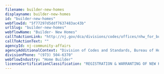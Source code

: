 ```yaml
---
filename: builder-new-homes
displayname: builder-new-homes
id: "builder-new-homes"
webflowId: "5f77297d5ddf7637483ac43b"
urlSlug: "builder-new-homes"
webflowName: "Builder- New Homes"
callToActionLink: "http://nj.gov/dca/divisions/codes/offices/nhw_for_builders.html"
callToActionText: ""
agencyId: nj-community-affairs
agencyAdditionalContext: "Division of Codes and Standards, Bureau of Homeowner Protection"
divisionPhone: "(973) 504-6370"
webflowIndustry: "Home Builder"
licenseCertificationClassification: "REGISTRATION & WARRANTING OF NEW HOMES"
---
```

